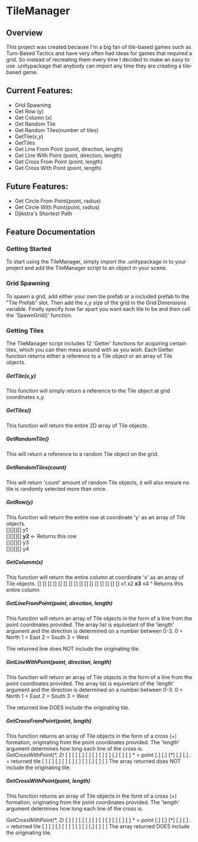 # TileManager
## Overview
This project was created because I'm a big fan of tile-based games such as Turn-Based Tactics and have very often had ideas for games that required a grid. So instead of recreating them every time I decided to make an easy to use .unitypackage that anybody can import any time they are creating a tile-based game.

## Current Features:
* Grid Spawning
* Get Row (y)
* Get Column (x)
* Get Random Tile
* Get Random Tiles(number of tiles)
* GetTile(x,y)
* GetTiles
* Get Line From Point (point, direction, length)
* Get Line With Point (point, direction, length)
* Get Cross From Point (point, length)
* Get Cross With Point (point, length)

## Future Features:
* Get Circle From Point(point, radius)
* Get Circle With Point(point, radius)
* Djikstra's Shortest Path

## Feature Documentation

### Getting Started
To start using the TileManager, simply import the .unitypackage in to your project and add the TileManager script to an object in your scene.

### Grid Spawning 
To spawn a grid, add either your own tile prefab or a included prefab to the "Tile Prefab" slot.
Then add the x,y size of the grid in the Grid Dimensions variable.
Finally specify how far apart you want each tile to be and then call the 'SpawnGrid()' function.

### Getting Tiles
The TileManager script includes 12 'Getter' functions for acquiring certain tiles, which you can then mess around with as you wish. Each Getter function returns either a reference to a Tile object or an array of Tile objects.

##### GetTile(x,y)
This function will simply return a reference to the Tile object at grid coordinates x,y.

##### GetTiles()
This function will return the entire 2D array of Tile objects.

##### GetRandomTile()
This will return a reference to a random Tile object on the grid.

##### GetRandomTiles(count)
This will return 'count' amount of random Tile objects, it will also ensure no tile is randomly selected more than once.

##### GetRow(y)
This function will return the entire row at coordinate 'y' as an array of Tile objects.  
[][][][] y1  
[][][][] **y2** <- Returns this row  
[][][][] y3  
[][][][] y4  

##### GetColumm(x)
This function will return the entire column at coordinate 'x' as an array of Tile objects.
[] [] [] []
[] [] [] []
[] [] [] []
[] [] [] []
x1 x2 **x3** x4
       ^ Returns this entire column
	  
##### GetLineFromPoint(point, direction, length)
This function will return an array of Tile objects in the form of a line from the point coordinates provided.
The array list is equivelant of the 'length' argument and the direction is determined on a number between 0-3.
0 = North
1 = East
2 = South
3 = West

The returned line does NOT include the originating tile.
	  
##### GetLineWithPoint(point, direction, length)
This function will return an array of Tile objects in the form of a line from the point coordinates provided.
The array list is equivelant of the 'length' argument and the direction is determined on a number between 0-3.
0 = North
1 = East
2 = South
3 = West

The returned line DOES include the originating tile.

##### GetCrossFromPoint(point, length)
This function returns an array of Tile objects in the form of a cross (+) formation, originating from the point coordinates provided.
The 'length' argument determines how long each line of the cross is.
_GetCrossWithPoint(*, 2)_
[ ] [ ] [.] [ ] [ ]
[ ] [ ] [.] [ ] [ ]		* = point
[.] [.] [*] [.] [.]		. = returned tile
[ ] [ ] [.] [ ] [ ]
[ ] [ ] [.] [ ] [ ]
The array returned does NOT include the originating tile.

##### GetCrossWithPoint(point, length)
This function returns an array of Tile objects in the form of a cross (+) formation, originating from the point coordinates provided.
The 'length' argument determines how long each line of the cross is.

_GetCrossWithPoint(*, 2)_
[ ] [ ] [.] [ ] [ ]
[ ] [ ] [.] [ ] [ ]		* = point
[.] [.] [*] [.] [.]		. = returned tile
[ ] [ ] [.] [ ] [ ]
[ ] [ ] [.] [ ] [ ]
The array returned DOES include the originating tile.